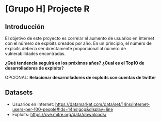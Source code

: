 # [Grupo H] Projecte R

## Introducción

El objetivo de este proyecto es correlar el aumento de usuarios en Internet con el número de exploits creados por año. En un principio, el  número de exploits debería ser directamente proporcional al número de vulnerabilidades encontradas.

**¿Qué tendencia seguirá en los próximos años?**
**¿Cual es el Top10 de desarrolladores de exploits?**

OPCIONAL:
**Relacionar desarrolladores de exploits con cuentas de twitter**

## Datasets

- Usuarios en Internet: https://datamarket.com/data/set/14ns/internet-users-per-100-people#!ds=14ns!gop&display=line
- Exploits: https://cve.mitre.org/data/downloads/
